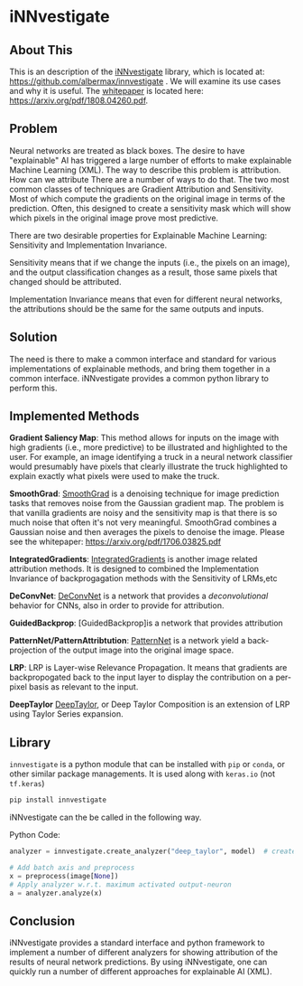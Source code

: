 # iNNvestigate


## About This

This is an description of the [iNNvestigate](https://github.com/albermax/innvestigate) library, which is located at: https://github.com/albermax/innvestigate . 
We will examine its use cases and why it is useful. The [whitepaper](https://arxiv.org/pdf/1808.04260.pdf) is located here: https://arxiv.org/pdf/1808.04260.pdf.


## Problem

Neural networks are treated as black boxes.  The desire to have "explainable" AI has triggered a large number of 
efforts to make explainable Machine Learning (XML). The way to describe this problem is attribution.  How can we attribute  There are a number of ways to do that. The two
most common classes of techniques are Gradient Attribution and Sensitivity.   Most of which compute the gradients
on the original image in terms of the prediction.  Often, this designed to create a sensitivity mask which will show
which pixels in the original image prove most predictive.

There are two desirable properties for Explainable Machine Learning: Sensitivity and Implementation Invariance.

Sensitivity means that if we change the inputs (i.e., the pixels on an image), and the output classification changes as a result, those same pixels
that changed should be attributed.  

Implementation Invariance means that even for different neural networks, the attributions should be the same for the same outputs and inputs.

## Solution

The need is there to make a common interface and standard for various implementations of explainable methods, and bring them together in a common
interface.  iNNvestigate provides a common python library to perform this.


## Implemented Methods

**Gradient Saliency Map**:  This method allows for inputs on the image with high gradients (i.e., more predictive) to
be illustrated and highlighted to the user. For example, an image identifying a truck in a neural network classifier 
would presumably have pixels that clearly illustrate the truck highlighted to explain exactly what pixels were used to make the truck.

**SmoothGrad**:  [SmoothGrad](https://arxiv.org/pdf/1706.03825.pdf) is a denoising technique for image prediction tasks that removes noise from the Gaussian gradient map. The problem
is that vanilla gradients are noisy and the sensitivity map is that there is so much noise that often it's not very meaningful.  SmoothGrad
combines a Gaussian noise and then averages the pixels to denoise the image. Please see the whitepaper: https://arxiv.org/pdf/1706.03825.pdf

**IntegratedGradients**: [IntegratedGradients](https://arxiv.org/abs/1703.01365) is another image related attribution methods. It is designed
to combined the Implementation Invariance of backprogagation methods with the Sensitivity of LRMs,etc

**DeConvNet**: [DeConvNet](https://arxiv.org/pdf/1505.04366.pdf) is a network that provides a *deconvolutional* behavior for CNNs, also 
in order to provide for attribution. 

**GuidedBackprop**: [GuidedBackprop]is a network that provides attribution 

**PatternNet/PatternAttribtution**: [PatternNet](https://arxiv.org/pdf/1705.05598.pdf) is a network yield a back-projection of the output image into the original image space.

**LRP**:  LRP is Layer-wise Relevance Propagation.    It means that gradients are backpropogated back to the input layer to display the contribution on a per-pixel
basis as relevant to the input. 

**DeepTaylor** [DeepTaylor](https://www.sciencedirect.com/science/article/pii/S0031320316303582), or Deep Taylor Composition is an extension of LRP using Taylor Series
expansion.



## Library

`innvestigate` is a python module that can be installed with `pip` or `conda`, or other similar package managements.  It is
used along with `keras.io` (not `tf.keras`) 

```bash
pip install innvestigate
```

iNNvestigate can the  be called in the following way.

Python Code:

```python
analyzer = innvestigate.create_analyzer("deep_taylor", model)  # create a deep_taylor

# Add batch axis and preprocess
x = preprocess(image[None])
# Apply analyzer w.r.t. maximum activated output-neuron
a = analyzer.analyze(x)

```

## Conclusion

iNNvestigate provides a standard interface and python framework to implement a number of different analyzers for showing attribution of the results of 
neural network predictions. By using iNNvestigate, one can quickly run a number of different approaches for explainable AI (XML).
